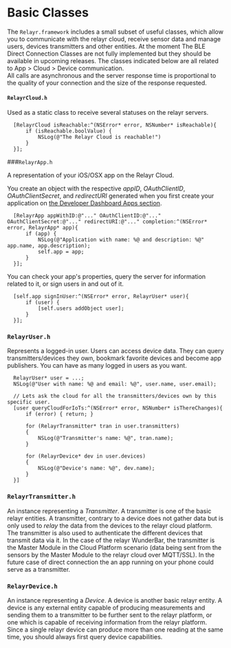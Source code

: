 # Basic Classes

The `Relayr.framework` includes a small subset of useful classes, which allow you to communicate with the relayr cloud, receive sensor data and manage users, devices transmitters and other entities. At the moment The BLE Direct Connection Classes are not fully implemented but they should be available in upcoming releases. The classes indicated below are all related to App > Cloud > Device communication.  
All calls are asynchronous and the server response time is proportional to the quality of your connection and the size of the response requested.

#### `RelayrCloud.h`

Used as a static class to receive several statuses on the relayr servers.

  
	  [RelayrCloud isReachable:^(NSError* error, NSNumber* isReachable){
	      if (isReachable.boolValue) {
	          NSLog(@"The Relayr Cloud is reachable!")
	      }
	  }];
 

###`RelayrApp.h`

A representation of your iOS/OSX app on the Relayr Cloud. 

You create an object with the respective *appID*, *OAuthClientID*, *OAuthClientSecret*, and *redirectURI* generated when you first create your application on [the Developer Dashboard Apps section](https://developer.relayr.io/dashboard/apps/myApps).

  
	  [RelayrApp appWithID:@"..." OAuthClientID:@"..." OAuthClientSecret:@"..." redirectURI:@"..." completion:^(NSError* error, RelayrApp* app){
	      if (app) {
	          NSLog(@"Application with name: %@ and description: %@" app.name, app.description);
	          self.app = app;
	      }
	  }];
  
  
  You can check your app's properties, query the server for information related to it, or sign users in and out of it.
  
	  
	  [self.app signInUser:^(NSError* error, RelayrUser* user){
	      if (user) {
	          [self.users addObject user];
	      }
	  }];
	  

### `RelayrUser.h` 

Represents a logged-in user. 
Users can access device data. They can query transmitters/devices they own, bookmark favorite devices and become app publishers. 
You can have as many logged in users as you want.

  
	  RelayrUser* user = ...;
	  NSLog(@"User with name: %@ and email: %@", user.name, user.email);
	  
	  // Lets ask the cloud for all the transmitters/devices own by this specific user.
	  [user queryCloudForIoTs:^(NSError* error, NSNumber* isThereChanges){
	      if (error) { return; }
	      
	      for (RelayrTransmitter* tran in user.transmitters)
	      {
	          NSLog(@"Transmitter's name: %@", tran.name);
	      }
	      
	      for (RelayrDevice* dev in user.devices)
	      {
	          NSLog(@"Device's name: %@", dev.name);
	      }
	  }]
  

### `RelayrTransmitter.h` 

An instance representing a *Transmitter*. A transmitter is one of the basic relayr entities. 
A transmitter, contrary to a device does not gather data but is only used to *relay* the data from the devices to the relayr cloud platform. The transmitter is also used to authenticate the different devices that transmit data via it.
In the case of the relayr WunderBar, the transmitter is the Master Module in the Cloud Platform scenario (data being sent from the sensors by the Master Module to the relayr cloud over MQTT/SSL). In the future case of direct connection the an app running on your phone could serve as a transmitter.

### `RelayrDevice.h` 

An instance representing a *Device*. A device is another basic relayr entity. 
A device is any external entity capable of producing measurements 
and sending them to a transmitter to be further sent to the relayr platform, or one which is capable of receiving information from the relayr platform. 
Since a single relayr device can produce more than one reading at the same time, you should always first query device capabilities.
